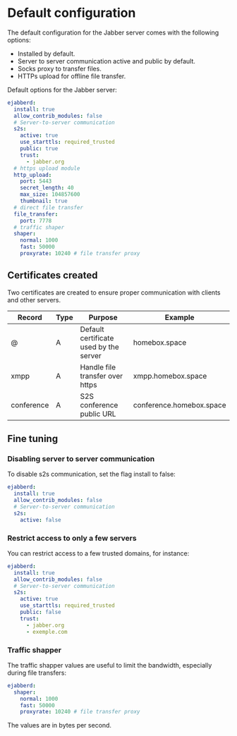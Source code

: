 # Default configuration

The default configuration for the Jabber server comes with the following options:

- Installed by default.
- Server to server communication active and public by default.
- Socks proxy to transfer files.
- HTTPs upload for offline file transfer.

Default options for the Jabber server:

```yaml
ejabberd:
  install: true
  allow_contrib_modules: false
  # Server-to-server communication
  s2s:
    active: true
    use_starttls: required_trusted
    public: true
    trust:
      - jabber.org
  # https upload module
  http_upload:
    port: 5443
    secret_length: 40
    max_size: 104857600
    thumbnail: true
  # direct file transfer
  file_transfer:
    port: 7778
  # traffic shaper
  shaper:
    normal: 1000
    fast: 50000
    proxyrate: 10240 # file transfer proxy

```

## Certificates created

Two certificates are created to ensure proper communication with clients and other servers.

| Record     | Type | Purpose                                | Example                  |
|------------|------|----------------------------------------|--------------------------|
| @          | A    | Default certificate used by the server | homebox.space            |
| xmpp       | A    | Handle file transfer over https        | xmpp.homebox.space       |
| conference | A    | S2S conference public URL              | conference.homebox.space |

## Fine tuning

### Disabling server to server communication

To disable s2s communication, set the flag install to false:

``` yaml hl_lines="5 6"
ejabberd:
  install: true
  allow_contrib_modules: false
  # Server-to-server communication
  s2s:
    active: false
```

### Restrict access to only a few servers

You can restrict access to a few trusted domains, for instance:

``` yaml hl_lines="9 10 11"
ejabberd:
  install: true
  allow_contrib_modules: false
  # Server-to-server communication
  s2s:
    active: true
    use_starttls: required_trusted
    public: false
    trust:
      - jabber.org
      - exemple.com
```

### Traffic shapper

The traffic shapper values are useful to limit the bandwidth, especially during file transfers:

```yaml
ejabberd:
  shaper:
    normal: 1000
    fast: 50000
    proxyrate: 10240 # file transfer proxy
```

The values are in bytes per second.
